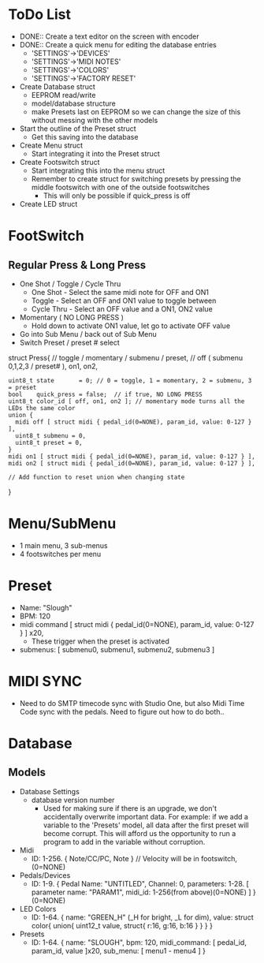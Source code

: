 # ToDo List
  - DONE:: Create a text editor on the screen with encoder
  - DONE:: Create a quick menu for editing the database entries
    - 'SETTINGS'->'DEVICES'
    - 'SETTINGS'->'MIDI NOTES'
    - 'SETTINGS'->'COLORS'
    - 'SETTINGS'->'FACTORY RESET'
  - Create Database struct
    - EEPROM read/write
    - model/database structure
    - make Presets last on EEPROM so we can change the
      size of this without messing with the other models
  - Start the outline of the Preset struct
    - Get this saving into the database
  - Create Menu struct
    - Start integrating it into the Preset struct
  - Create Footswitch struct
    - Start integrating this into the menu struct
    - Remember to create struct for switching presets by pressing
      the middle footswitch with one of the outside footswitches
      - This will only be possible if quick_press is off
  - Create LED struct


# FootSwitch
  ## Regular Press & Long Press
  - One Shot / Toggle / Cycle Thru
    - One Shot   - Select the same midi note for OFF and ON1
    - Toggle     - Select an OFF and ON1 value to toggle between
    - Cycle Thru - Select an OFF value and a ON1, ON2 value
  - Momentary ( NO LONG PRESS )
    - Hold down to activate ON1 value, let go to activate OFF value
  - Go into Sub Menu / back out of Sub Menu
  - Switch Preset / preset # select
  
  struct Press{
    // toggle / momentary / submenu / preset,
    // off ( submenu 0,1,2,3 / preset# ), on1, on2,
    
    uint8_t state       = 0; // 0 = toggle, 1 = momentary, 2 = submenu, 3 = preset
    bool    quick_press = false;  // if true, NO LONG PRESS
    uint8_t color_id [ off, on1, on2 ]; // momentary mode turns all the LEDs the same color
    union {
      midi off [ struct midi { pedal_id(0=NONE), param_id, value: 0-127 } ],
      uint8_t submenu = 0,
      uint8_t preset = 0,
    }
    midi on1 [ struct midi { pedal_id(0=NONE), param_id, value: 0-127 } ],
    midi on2 [ struct midi { pedal_id(0=NONE), param_id, value: 0-127 } ],
    
    // Add function to reset union when changing state
  }
  
  
# Menu/SubMenu
  - 1 main menu, 3 sub-menus
  - 4 footswitches per menu

  
# Preset
  - Name: "Slough"
  - BPM:  120
  - midi command [ struct midi { pedal_id(0=NONE), param_id, value: 0-127 } ] x20,
    - These trigger when the preset is activated
  - submenus: [ submenu0, submenu1, submenu2, submenu3 ]
 
 
# MIDI SYNC
  - Need to do SMTP timecode sync with Studio One, but also Midi Time
    Code sync with the pedals.  Need to figure out how to do both..
 
  
# Database
  ## Models
  - Database Settings
    - database version number
      - Used for making sure if there is an upgrade, we don't accidentally overwrite
        important data.  For example: if we add a variable to the 'Presets' model, all
        data after the first preset will become corrupt.  This will afford us the
        opportunity to run a program to add in the variable without corruption.
  - Midi
    - ID: 1-256. { Note/CC/PC, Note } // Velocity will be in footswitch, (0=NONE)
  - Pedals/Devices
    - ID: 1-9. { Pedal Name: "UNTITLED", Channel: 0, parameters: 1-28. [ parameter name: "PARAM1", midi_id: 1-256(from above)(0=NONE) ] } (0=NONE)
  - LED Colors
    - ID: 1-64. { name: "GREEN_H" (_H for bright, _L for dim), value: struct color{ union{ uint12_t value, struct{ r:16, g:16, b:16 } } } }
  - Presets
    - ID: 1-64. { name: "SLOUGH", bpm: 120, midi_command: [ pedal_id, param_id, value ]x20, sub_menu: [ menu1 - menu4 ] }

